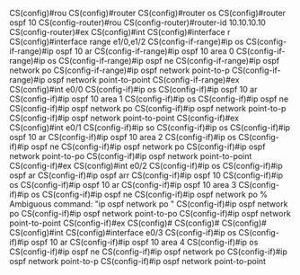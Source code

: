 

CS(config)#rou
CS(config)#router
CS(config)#router os
CS(config)#router ospf 10
CS(config-router)#rou
CS(config-router)#router-id 10.10.10.10
CS(config-router)#ex
CS(config)#int
CS(config)#interface r
CS(config)#interface range e1/0,e1/2
CS(config-if-range)#ip os
CS(config-if-range)#ip ospf 10 ar
CS(config-if-range)#ip ospf 10 area 0
CS(config-if-range)#ip os
CS(config-if-range)#ip ospf ne
CS(config-if-range)#ip ospf network po
CS(config-if-range)#ip ospf network point-to-p
CS(config-if-range)#ip ospf network point-to-point
CS(config-if-range)#ex
CS(config)#int e0/0
CS(config-if)#ip os
CS(config-if)#ip ospf 10 ar
CS(config-if)#ip ospf 10 area 1
CS(config-if)#ip os
CS(config-if)#ip ospf ne
CS(config-if)#ip ospf network po
CS(config-if)#ip ospf network point-to-p
CS(config-if)#ip ospf network point-to-point
CS(config-if)#ex
CS(config)#int e0/1
CS(config-if)#ip so
CS(config-if)#ip os
CS(config-if)#ip ospf 10 ar
CS(config-if)#ip ospf 10 area 2
CS(config-if)#ip os
CS(config-if)#ip ospf ne
CS(config-if)#ip ospf network po
CS(config-if)#ip ospf network point-to-po
CS(config-if)#ip ospf network point-to-point
CS(config-if)#ex
CS(config)#int e0/2
CS(config-if)#ip os
CS(config-if)#ip ospf ar
CS(config-if)#ip ospf arr
CS(config-if)#ip ospf 10
CS(config-if)#ip os
CS(config-if)#ip ospf 10 ar
CS(config-if)#ip ospf 10 area 3
CS(config-if)#ip os
CS(config-if)#ip ospf ne
CS(config-if)#ip ospf network po
% Ambiguous command:  "ip ospf network po "
CS(config-if)#ip ospf network po
CS(config-if)#ip ospf network point-to-po
CS(config-if)#ip ospf network point-to-point
CS(config-if)#ex
CS(config)#
CS(config)#
CS(config)#
CS(config)#int
CS(config)#interface e0/3
CS(config-if)#ip os
CS(config-if)#ip ospf 10 ar
CS(config-if)#ip ospf 10 area 4
CS(config-if)#ip os
CS(config-if)#ip ospf ne
CS(config-if)#ip ospf network po
CS(config-if)#ip ospf network point-to-p
CS(config-if)#ip ospf network point-to-point
